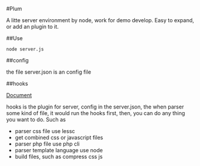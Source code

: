 #Plum

A litte server environment by node, work for demo develop. Easy to expand, or
add an plugin to it.

##Use
  
    node server.js

##config

the file server.json is an config file

##hooks

[Document](https://github.com/shepherdwind/plum/blob/master/hooks/README.md)

hooks is the plugin for server, config in the server.json, the when parser some
kind of file, it would run the hooks first, then, you can do any thing you want
to do. Such as

* parser css file use lessc
* get combined css or javascript files
* parser php file use php cli
* parser template language use node
* build files, such as compress css js
